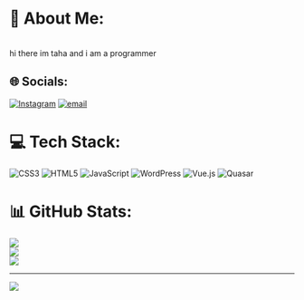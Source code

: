 # 💫 About Me:
<br>hi there im taha and i am a programmer


## 🌐 Socials:
[![Instagram](https://img.shields.io/badge/Instagram-%23E4405F.svg?logo=Instagram&logoColor=white)](https://instagram.com/taha.jamz) [![email](https://img.shields.io/badge/Email-D14836?logo=gmail&logoColor=white)](mailto:tahajamalizade84@gmail.com) 

# 💻 Tech Stack:
![CSS3](https://img.shields.io/badge/css3-%231572B6.svg?style=for-the-badge&logo=css3&logoColor=white) ![HTML5](https://img.shields.io/badge/html5-%23E34F26.svg?style=for-the-badge&logo=html5&logoColor=white) ![JavaScript](https://img.shields.io/badge/javascript-%23323330.svg?style=for-the-badge&logo=javascript&logoColor=%23F7DF1E) ![WordPress](https://img.shields.io/badge/WordPress-%23117AC9.svg?style=for-the-badge&logo=WordPress&logoColor=white) ![Vue.js](https://img.shields.io/badge/vue.js-%2335495e.svg?style=for-the-badge&logo=vuedotjs&logoColor=%234FC08D) ![Quasar](https://img.shields.io/badge/Quasar-16B7FB?style=for-the-badge&logo=quasar&logoColor=black)
# 📊 GitHub Stats:
![](https://github-readme-stats.vercel.app/api?username=tahajamalizade&theme=dark&hide_border=false&include_all_commits=true&count_private=false)<br/>
![](https://github-readme-streak-stats.herokuapp.com/?user=tahajamalizade&theme=dark&hide_border=false)<br/>
![](https://github-readme-stats.vercel.app/api/top-langs/?username=tahajamalizade&theme=dark&hide_border=false&include_all_commits=true&count_private=false&layout=compact)

---
[![](https://visitcount.itsvg.in/api?id=tahajamalizade&icon=0&color=0)](https://visitcount.itsvg.in)

<!-- Proudly created with GPRM ( https://gprm.itsvg.in ) -->
